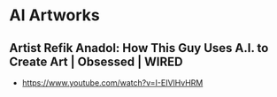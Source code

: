 # AI Artworks

## Artist Refik Anadol: How This Guy Uses A.I. to Create Art | Obsessed | WIRED
* https://www.youtube.com/watch?v=I-EIVlHvHRM


